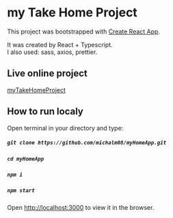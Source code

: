 # my Take Home Project

This project was bootstrapped with [Create React App](https://github.com/facebook/create-react-app).

It was created by React + Typescript.\
I also used: sass, axios, prettier.

## Live online project

[myTakeHomeProject](https://zingy-cassata-91de4a.netlify.app)

## How to run localy

Open terminal in your directory and type:
##### `git clone https://github.com/michalm08/myHomeApp.git`
##### `cd myHomeApp`
##### `npm i`
##### `npm start`

Open [http://localhost:3000](http://localhost:3000) to view it in the browser.

